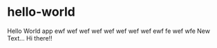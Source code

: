 # hello-world
Hello World app
ewf wef wef wef wef wef 
wef wef 
ewf 
fe wef 
wfe 
New Text...
Hi there!!
